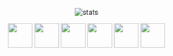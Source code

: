 <p align="center">
    <img alt="stats" src="https://github-readme-stats.vercel.app/api?username=atl128&count_private=true&show_icons=true&theme=dracula&hide_border=true"/>
</p>

<p align="center">
    <img src="https://cdn.jsdelivr.net/gh/devicons/devicon/icons/python/python-original.svg" width="50" height="50"/>
    <img src="https://cdn.jsdelivr.net/gh/devicons/devicon/icons/javascript/javascript-plain.svg" width="50" height="50"/>
    <img src="https://cdn.jsdelivr.net/gh/devicons/devicon/icons/typescript/typescript-plain.svg" width="50" height="50"/>
    <img src="https://cdn.jsdelivr.net/gh/devicons/devicon/icons/c/c-original.svg" width="50" height="50"/>
    <img src="https://cdn.jsdelivr.net/gh/devicons/devicon/icons/java/java-plain.svg" width="50" height="50"/>
    <img src="https://cdn.jsdelivr.net/gh/devicons/devicon/icons/ruby/ruby-plain.svg" width="50" height="50"/>
</p>
    
